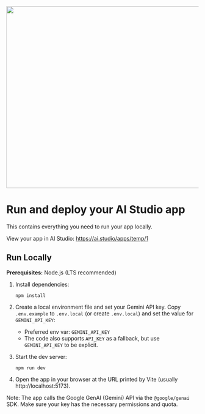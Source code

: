 <div align="center">
<img width="1200" height="475" alt="GHBanner" src="https://github.com/user-attachments/assets/0aa67016-6eaf-458a-adb2-6e31a0763ed6" />
</div>

# Run and deploy your AI Studio app

This contains everything you need to run your app locally.

View your app in AI Studio: https://ai.studio/apps/temp/1

## Run Locally

**Prerequisites:** Node.js (LTS recommended)

1. Install dependencies:

   `npm install`

2. Create a local environment file and set your Gemini API key. Copy `.env.example` to `.env.local` (or create `.env.local`) and set the value for `GEMINI_API_KEY`:

   - Preferred env var: `GEMINI_API_KEY`
   - The code also supports `API_KEY` as a fallback, but use `GEMINI_API_KEY` to be explicit.

3. Start the dev server:

   `npm run dev`

4. Open the app in your browser at the URL printed by Vite (usually http://localhost:5173).

Note: The app calls the Google GenAI (Gemini) API via the `@google/genai` SDK. Make sure your key has the necessary permissions and quota.
